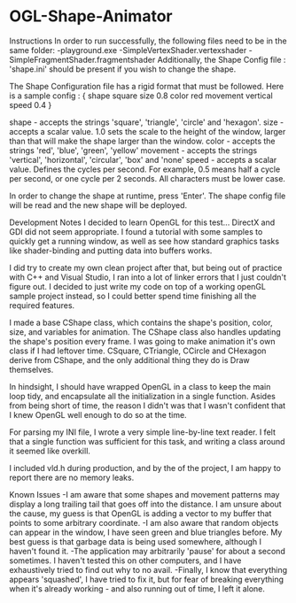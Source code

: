 OGL-Shape-Animator
==================
Instructions
In order to run successfully, the following files need to be in the same folder:
-playground.exe
-SimpleVertexShader.vertexshader
-SimpleFragmentShader.fragmentshader
Additionally, the Shape Config file : 'shape.ini' should be present if you wish to change the shape.

The Shape Configuration file has a rigid format that must be followed. Here is a sample config :
{
	shape square
	size 0.8
	color red
	movement vertical
	speed 0.4
}

shape - accepts the strings 'square', 'triangle', 'circle' and 'hexagon'.
size - accepts a scalar value. 1.0 sets the scale to the height of the window, larger than that will make the shape larger than the window.
color - accepts the strings 'red', 'blue', 'green', 'yellow'
movement - accepts the strings 'vertical', 'horizontal', 'circular', 'box' and 'none'
speed - accepts a scalar value. Defines the cycles per second. For example, 0.5 means half a cycle per second, or one cycle per 2 seconds.
All characters must be lower case.

In order to change the shape at runtime, press 'Enter'. The shape config file will be read and the new shape will be deployed.

Development Notes
I decided to learn OpenGL for this test... DirectX and GDI did not seem appropriate. I found a tutorial with some samples to quickly get a running window, as well as see how standard graphics tasks like shader-binding and putting data into buffers works. 

I did try to create my own clean project after that, but being out of practice with C++ and Visual Studio, I ran into a lot of linker errors that I just couldn't figure out. I decided to just write my code on top of a working openGL sample project instead, so I could better spend time finishing all the required features.

I made a base CShape class, which contains the shape's position, color, size, and variables for animation. The CShape class also handles updating the shape's position every frame. I was going to make animation it's own class if I had leftover time. CSquare, CTriangle, CCircle and CHexagon derive from CShape, and the only additional thing they do is Draw themselves.

In hindsight, I should have wrapped OpenGL in a class to keep the main loop tidy, and encapsulate all the initialization in a single function. Asides from being short of time, the reason I didn't was that I wasn't confident that I knew OpenGL well enough to do so at the time.

For parsing my INI file, I wrote a very simple line-by-line text reader. I felt that a single function was sufficient for this task, and writing a class around it seemed like overkill.

I included vld.h during production, and by the of the project, I am happy to report there are no memory leaks.

Known Issues
-I am aware that some shapes and movement patterns may display a long trailing tail that goes off into the distance. I am unsure about the cause, my guess is that OpenGL is adding a vector to my buffer that points to some arbitrary coordinate.
-I am also aware that random objects can appear in the window, I have seen green and blue triangles before. My best guess is that garbage data is being used somewhere, although I haven't found it.
-The application may arbitrarily 'pause' for about a second sometimes. I haven't tested this on other computers, and I have exhaustively tried to find out why to no avail.
-Finally, I know that everything appears 'squashed', I have tried to fix it, but for fear of breaking everything when it's already working - and also running out of time, I left it alone.